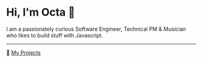 # Hi, I'm Octa 🖖

I am a passionately curious Software Engineer, Technical PM & Musician who likes to build stuff with Javascript.

---
💼 [My Projects](https://github.com/oghsh-dev?tab=projects)
